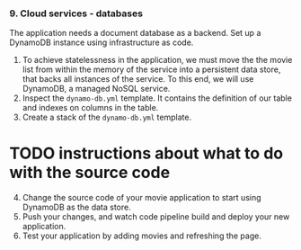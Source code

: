 ### 9. Cloud services - databases

The application needs a document database as a backend. Set up a DynamoDB instance using infrastructure as code.

1. To achieve statelessness in the application, we must move the the movie list from within the memory of the service into a persistent data store, that backs all instances of the service. To this end, we will use DynamoDB, a managed NoSQL service.
2. Inspect the `dynamo-db.yml` template. It contains the definition of our table and indexes on columns in the table.
3. Create a stack of the `dynamo-db.yml` template.
# TODO instructions about what to do with the source code
4. Change the source code of your movie application to start using DynamoDB as the data store.
5. Push your changes, and watch code pipeline build and deploy your new application.
6. Test your application by adding movies and refreshing the page.
